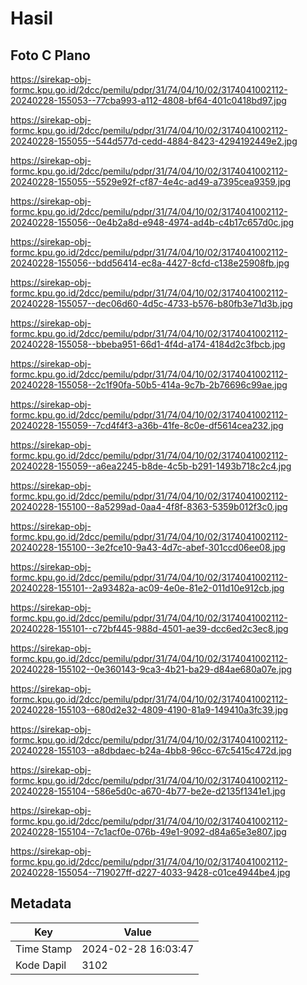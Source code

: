 # Hasil

## Foto C Plano

https://sirekap-obj-formc.kpu.go.id/2dcc/pemilu/pdpr/31/74/04/10/02/3174041002112-20240228-155053--77cba993-a112-4808-bf64-401c0418bd97.jpg

https://sirekap-obj-formc.kpu.go.id/2dcc/pemilu/pdpr/31/74/04/10/02/3174041002112-20240228-155055--544d577d-cedd-4884-8423-4294192449e2.jpg

https://sirekap-obj-formc.kpu.go.id/2dcc/pemilu/pdpr/31/74/04/10/02/3174041002112-20240228-155055--5529e92f-cf87-4e4c-ad49-a7395cea9359.jpg

https://sirekap-obj-formc.kpu.go.id/2dcc/pemilu/pdpr/31/74/04/10/02/3174041002112-20240228-155056--0e4b2a8d-e948-4974-ad4b-c4b17c657d0c.jpg

https://sirekap-obj-formc.kpu.go.id/2dcc/pemilu/pdpr/31/74/04/10/02/3174041002112-20240228-155056--bdd56414-ec8a-4427-8cfd-c138e25908fb.jpg

https://sirekap-obj-formc.kpu.go.id/2dcc/pemilu/pdpr/31/74/04/10/02/3174041002112-20240228-155057--dec06d60-4d5c-4733-b576-b80fb3e71d3b.jpg

https://sirekap-obj-formc.kpu.go.id/2dcc/pemilu/pdpr/31/74/04/10/02/3174041002112-20240228-155058--bbeba951-66d1-4f4d-a174-4184d2c3fbcb.jpg

https://sirekap-obj-formc.kpu.go.id/2dcc/pemilu/pdpr/31/74/04/10/02/3174041002112-20240228-155058--2c1f90fa-50b5-414a-9c7b-2b76696c99ae.jpg

https://sirekap-obj-formc.kpu.go.id/2dcc/pemilu/pdpr/31/74/04/10/02/3174041002112-20240228-155059--7cd4f4f3-a36b-41fe-8c0e-df5614cea232.jpg

https://sirekap-obj-formc.kpu.go.id/2dcc/pemilu/pdpr/31/74/04/10/02/3174041002112-20240228-155059--a6ea2245-b8de-4c5b-b291-1493b718c2c4.jpg

https://sirekap-obj-formc.kpu.go.id/2dcc/pemilu/pdpr/31/74/04/10/02/3174041002112-20240228-155100--8a5299ad-0aa4-4f8f-8363-5359b012f3c0.jpg

https://sirekap-obj-formc.kpu.go.id/2dcc/pemilu/pdpr/31/74/04/10/02/3174041002112-20240228-155100--3e2fce10-9a43-4d7c-abef-301ccd06ee08.jpg

https://sirekap-obj-formc.kpu.go.id/2dcc/pemilu/pdpr/31/74/04/10/02/3174041002112-20240228-155101--2a93482a-ac09-4e0e-81e2-011d10e912cb.jpg

https://sirekap-obj-formc.kpu.go.id/2dcc/pemilu/pdpr/31/74/04/10/02/3174041002112-20240228-155101--c72bf445-988d-4501-ae39-dcc6ed2c3ec8.jpg

https://sirekap-obj-formc.kpu.go.id/2dcc/pemilu/pdpr/31/74/04/10/02/3174041002112-20240228-155102--0e360143-9ca3-4b21-ba29-d84ae680a07e.jpg

https://sirekap-obj-formc.kpu.go.id/2dcc/pemilu/pdpr/31/74/04/10/02/3174041002112-20240228-155103--680d2e32-4809-4190-81a9-149410a3fc39.jpg

https://sirekap-obj-formc.kpu.go.id/2dcc/pemilu/pdpr/31/74/04/10/02/3174041002112-20240228-155103--a8dbdaec-b24a-4bb8-96cc-67c5415c472d.jpg

https://sirekap-obj-formc.kpu.go.id/2dcc/pemilu/pdpr/31/74/04/10/02/3174041002112-20240228-155104--586e5d0c-a670-4b77-be2e-d2135f1341e1.jpg

https://sirekap-obj-formc.kpu.go.id/2dcc/pemilu/pdpr/31/74/04/10/02/3174041002112-20240228-155104--7c1acf0e-076b-49e1-9092-d84a65e3e807.jpg

https://sirekap-obj-formc.kpu.go.id/2dcc/pemilu/pdpr/31/74/04/10/02/3174041002112-20240228-155054--719027ff-d227-4033-9428-c01ce4944be4.jpg


## Metadata

| Key        | Value               |
| ---------- | ------------------- |
| Time Stamp | 2024-02-28 16:03:47 |
| Kode Dapil | 3102                |



